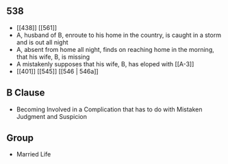 ## 538
- [[438]] [[561]] 
- A, husband of B, enroute to his home in the country, is caught in a storm and is out all night
- A, absent from home all night, finds on reaching home in the morning, that his wife, B, is missing
- A mistakenly supposes that his wife, B, has eloped with [[A-3]]
- [[401]] [[545]] [[546 | 546a]] 

## B Clause
- Becoming Involved in a Complication that has to do with Mistaken Judgment and Suspicion

## Group
- Married Life

